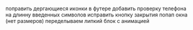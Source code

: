 поправить дергающиеся иконки в футере
добавить проверку телефона на длинну введенных символов
исправить кнопку закрытия попап окна (нет размеров)
переделываем липкий блок с анимацией